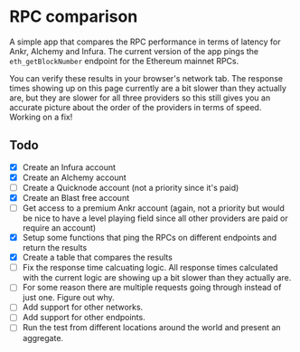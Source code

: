 # RPC comparison

A simple app that compares the RPC performance in terms of latency for Ankr, Alchemy and Infura. The current version of the app pings the `eth_getBlockNumber` endpoint for the Ethereum mainnet RPCs.

You can verify these results in your browser's network tab. The
response times showing up on this page currently are a bit slower than
they actually are, but they are slower for all three providers so this
still gives you an accurate picture about the order of the providers
in terms of speed. Working on a fix!

## Todo

- [x] Create an Infura account
- [x] Create an Alchemy account
- [ ] Create a Quicknode account (not a priority since it's paid)
- [x] Create an Blast free account
- [ ] Get access to a premium Ankr account (again, not a priority but would be nice to have a level playing field since all other providers are paid or require an account)
- [x] Setup some functions that ping the RPCs on different endpoints and return the results
- [x] Create a table that compares the results
- [ ] Fix the response time calcuating logic. All response times calculated with the current logic are showing up a bit slower than they actually are.
- [ ] For some reason there are multiple requests going through instead of just one. Figure out why.
- [ ] Add support for other networks.
- [ ] Add support for other endpoints.
- [ ] Run the test from different locations around the world and present an aggregate.
